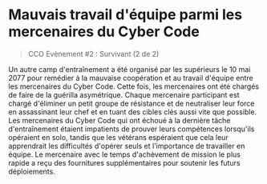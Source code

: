 # Mauvais travail d'équipe parmi les mercenaires du Cyber Code

> CCO Evènement #2 : Survivant (2 de 2)

Un autre camp d'entraînement a été organisé par les supérieurs le 10 mai 2077 pour remédier à la mauvaise coopération et au travail d'équipe entre les mercenaires du Cyber Code. Cette fois, les mercenaires ont été chargés de faire de la guérilla asymétrique. Chaque mercenaire participant est chargé d'éliminer un petit groupe de résistance et de neutraliser leur force en assassinant leur chef et en tuant des cibles clés aussi vite que possible. Les mercenaires du Cyber Code qui ont échoué à la dernière tâche d'entraînement étaient impatients de prouver leurs compétences lorsqu'ils opéraient en solo, tandis que les vétérans espéraient que cela leur apprendrait les difficultés d'opérer seuls et l'importance de travailler en équipe. Le mercenaire avec le temps d'achèvement de mission le plus rapide a reçu des fournitures supplémentaires pour soutenir les futurs déploiements.
